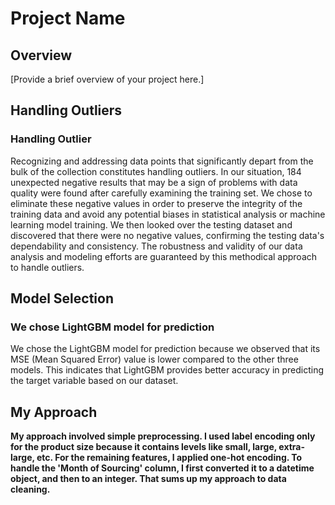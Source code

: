 # Project Name

## Overview

[Provide a brief overview of your project here.]

## Handling Outliers

### **Handling Outlier**

Recognizing and addressing data points that significantly depart from the bulk of the collection constitutes handling outliers. In our situation, 184 unexpected negative results that may be a sign of problems with data quality were found after carefully examining the training set. We chose to eliminate these negative values in order to preserve the integrity of the training data and avoid any potential biases in statistical analysis or machine learning model training. We then looked over the testing dataset and discovered that there were no negative values, confirming the testing data's dependability and consistency. The robustness and validity of our data analysis and modeling efforts are guaranteed by this methodical approach to handle outliers.

## Model Selection

### **We chose LightGBM model for prediction**

We chose the LightGBM model for prediction because we observed that its MSE (Mean Squared Error) value is lower compared to the other three models. This indicates that LightGBM provides better accuracy in predicting the target variable based on our dataset.

## My Approach

**My approach involved simple preprocessing. I used label encoding only for the product size because it contains levels like small, large, extra-large, etc. For the remaining features, I applied one-hot encoding. To handle the 'Month of Sourcing' column, I first converted it to a datetime object, and then to an integer. That sums up my approach to data cleaning.**


